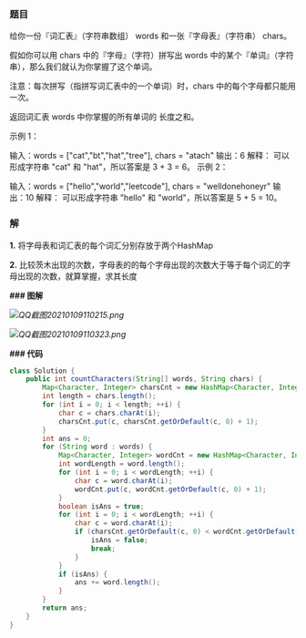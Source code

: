 ### 题目

给你一份『词汇表』（字符串数组） words 和一张『字母表』（字符串） chars。

假如你可以用 chars 中的『字母』（字符）拼写出 words 中的某个『单词』（字符串），那么我们就认为你掌握了这个单词。

注意：每次拼写（指拼写词汇表中的一个单词）时，chars 中的每个字母都只能用一次。

返回词汇表 words 中你掌握的所有单词的 长度之和。

 

示例 1：

输入：words = ["cat","bt","hat","tree"], chars = "atach"
输出：6
解释： 
可以形成字符串 "cat" 和 "hat"，所以答案是 3 + 3 = 6。
示例 2：

输入：words = ["hello","world","leetcode"], chars = "welldonehoneyr"
输出：10
解释：
可以形成字符串 "hello" 和 "world"，所以答案是 5 + 5 = 10。

### 解

**1.** 将字母表和词汇表的每个词汇分别存放于两个HashMap

**2.** 比较茨木出现的次数，字母表的的每个字母出现的次数大于等于每个词汇的字母出现的次数，就算掌握，求其长度



**### 图解**

*![QQ截图20210109110215.png](https://pic.leetcode-cn.com/1610162588-QRiEhf-QQ%E6%88%AA%E5%9B%BE20210109110215.png)*



*![QQ截图20210109110323.png](https://pic.leetcode-cn.com/1610162595-iHdFWn-QQ%E6%88%AA%E5%9B%BE20210109110323.png)*



**### 代码**

```java
class Solution {
    public int countCharacters(String[] words, String chars) {
        Map<Character, Integer> charsCnt = new HashMap<Character, Integer>();
        int length = chars.length();
        for (int i = 0; i < length; ++i) {
            char c = chars.charAt(i);
            charsCnt.put(c, charsCnt.getOrDefault(c, 0) + 1);
        }
        int ans = 0;
        for (String word : words) {
            Map<Character, Integer> wordCnt = new HashMap<Character, Integer>();
            int wordLength = word.length();
            for (int i = 0; i < wordLength; ++i) {
                char c = word.charAt(i);
                wordCnt.put(c, wordCnt.getOrDefault(c, 0) + 1);
            }
            boolean isAns = true;
            for (int i = 0; i < wordLength; ++i) {
                char c = word.charAt(i);
                if (charsCnt.getOrDefault(c, 0) < wordCnt.getOrDefault(c, 0)) {
                    isAns = false;
                    break;
                }
            }
            if (isAns) {
                ans += word.length();
            }
        }
        return ans;
    }
}



```

